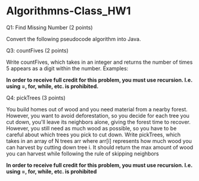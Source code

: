 # Algorithmns-Class_HW1

Q1: Find Missing Number (2 points)

Convert the following pseudocode algorithm into Java. 


Q3: countFives (2 points)

Write countFives, which takes in an integer and returns the number of times 5 appears as a digit
within the number. Examples:

**In order to receive full credit for this problem, you must use recursion. I.e. using =, for,
while, etc. is prohibited.**


Q4: pickTrees (3 points)

You build homes out of wood and you need material from a nearby forest. However, you want to
avoid deforestation, so you decide for each tree you cut down, you'll leave its neighbors alone,
giving the forest time to recover. However, you still need as much wood as possible, so you
have to be careful about which trees you pick to cut down.
Write pickTrees, which takes in an array of N trees arr where arr[i] represents how much wood
you can harvest by cutting down tree i. It should return the max amount of wood you can
harvest while following the rule of skipping neighbors

**In order to receive full credit for this problem, you must use recursion. I.e. using =, for,
while, etc. is prohibited**

